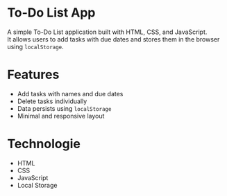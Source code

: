 # To-Do List App

A simple To-Do List application built with HTML, CSS, and JavaScript.  
It allows users to add tasks with due dates and stores them in the browser using `localStorage`.

# Features
- Add tasks with names and due dates
- Delete tasks individually
- Data persists using `localStorage`
- Minimal and responsive layout


# Technologie
- HTML
- CSS
- JavaScript
- Local Storage


